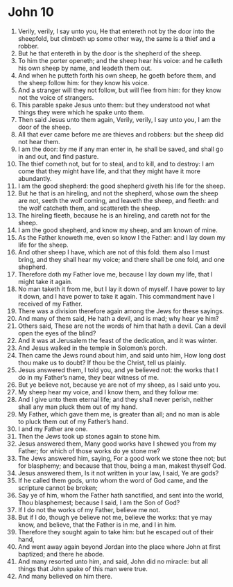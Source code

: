 ﻿# John 10
1. Verily, verily, I say unto you, He that entereth not by the door into the sheepfold, but climbeth up some other way, the same is a thief and a robber. 
2. But he that entereth in by the door is the shepherd of the sheep. 
3. To him the porter openeth; and the sheep hear his voice: and he calleth his own sheep by name, and leadeth them out. 
4. And when he putteth forth his own sheep, he goeth before them, and the sheep follow him: for they know his voice. 
5. And a stranger will they not follow, but will flee from him: for they know not the voice of strangers. 
6. This parable spake Jesus unto them: but they understood not what things they were which he spake unto them. 
7. Then said Jesus unto them again, Verily, verily, I say unto you, I am the door of the sheep. 
8. All that ever came before me are thieves and robbers: but the sheep did not hear them. 
9. I am the door: by me if any man enter in, he shall be saved, and shall go in and out, and find pasture. 
10. The thief cometh not, but for to steal, and to kill, and to destroy: I am come that they might have life, and that they might have it more abundantly. 
11. I am the good shepherd: the good shepherd giveth his life for the sheep. 
12. But he that is an hireling, and not the shepherd, whose own the sheep are not, seeth the wolf coming, and leaveth the sheep, and fleeth: and the wolf catcheth them, and scattereth the sheep. 
13. The hireling fleeth, because he is an hireling, and careth not for the sheep. 
14. I am the good shepherd, and know my sheep, and am known of mine. 
15. As the Father knoweth me, even so know I the Father: and I lay down my life for the sheep. 
16. And other sheep I have, which are not of this fold: them also I must bring, and they shall hear my voice; and there shall be one fold, and one shepherd. 
17. Therefore doth my Father love me, because I lay down my life, that I might take it again. 
18. No man taketh it from me, but I lay it down of myself. I have power to lay it down, and I have power to take it again. This commandment have I received of my Father. 
19.  There was a division therefore again among the Jews for these sayings. 
20. And many of them said, He hath a devil, and is mad; why hear ye him? 
21. Others said, These are not the words of him that hath a devil. Can a devil open the eyes of the blind? 
22.  And it was at Jerusalem the feast of the dedication, and it was winter. 
23. And Jesus walked in the temple in Solomon’s porch. 
24. Then came the Jews round about him, and said unto him, How long dost thou make us to doubt? If thou be the Christ, tell us plainly. 
25. Jesus answered them, I told you, and ye believed not: the works that I do in my Father’s name, they bear witness of me. 
26. But ye believe not, because ye are not of my sheep, as I said unto you. 
27. My sheep hear my voice, and I know them, and they follow me: 
28. And I give unto them eternal life; and they shall never perish, neither shall any man pluck them out of my hand. 
29. My Father, which gave them me, is greater than all; and no man is able to pluck them out of my Father’s hand. 
30. I and my Father are one. 
31. Then the Jews took up stones again to stone him. 
32. Jesus answered them, Many good works have I shewed you from my Father; for which of those works do ye stone me? 
33. The Jews answered him, saying, For a good work we stone thee not; but for blasphemy; and because that thou, being a man, makest thyself God. 
34. Jesus answered them, Is it not written in your law, I said, Ye are gods? 
35. If he called them gods, unto whom the word of God came, and the scripture cannot be broken; 
36. Say ye of him, whom the Father hath sanctified, and sent into the world, Thou blasphemest; because I said, I am the Son of God? 
37. If I do not the works of my Father, believe me not. 
38. But if I do, though ye believe not me, believe the works: that ye may know, and believe, that the Father is in me, and I in him. 
39. Therefore they sought again to take him: but he escaped out of their hand, 
40. And went away again beyond Jordan into the place where John at first baptized; and there he abode. 
41. And many resorted unto him, and said, John did no miracle: but all things that John spake of this man were true. 
42. And many believed on him there. 
